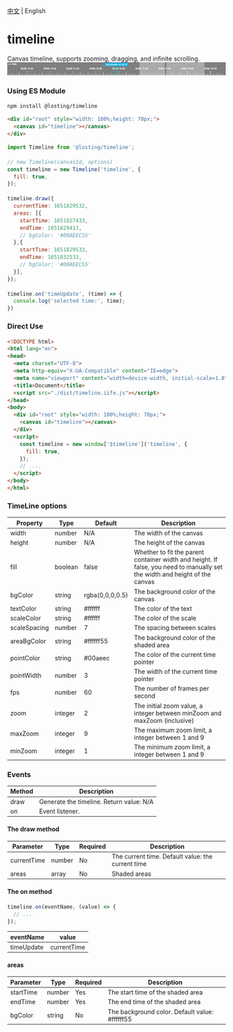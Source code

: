 <!--
 * @Author: losting
 * @Date: 2022-05-07 15:31:25
 * @LastEditTime: 2023-02-21 10:27:16
 * @LastEditors: thelostword
 * @Description: 
 * @FilePath: \timeline\README_EN.md
-->
[中文](./README.md) | English
# timeline
Canvas timeline, supports zooming, dragging, and infinite scrolling.
![preview](./example/demo.png)

### Using ES Module
``` shell
npm install @losting/timeline
```
``` html
<div id="root" style="width: 100%;height: 70px;">
  <canvas id="timeline"></canvas>
</div>
```

``` JavaScript
import Timeline from '@losting/timeline';

// new Timeline(canvasId, options)
const timeline = new Timeline('timeline', {
  fill: true,
});

timeline.draw({
  currentTime: 1651829532,
  areas: [{
    startTime: 1651827433,
    endTime: 1651829413,
    // bgColor: '#00AEEC55'
  },{
    startTime: 1651829533,
    endTime: 1651832533,
    // bgColor: '#00AEEC55'
  }],
});

timeline.on('timeUpdate', (time) => {
  console.log('selected time:', time);
})
```

### Direct Use
``` html
<!DOCTYPE html>
<html lang="en">
<head>
  <meta charset="UTF-8">
  <meta http-equiv="X-UA-Compatible" content="IE=edge">
  <meta name="viewport" content="width=device-width, initial-scale=1.0">
  <title>Document</title>
  <script src="./dist/timeline.iife.js"></script>
</head>
<body>
  <div id="root" style="width: 100%;height: 70px;">
    <canvas id="timeline"></canvas>
  </div>
  <script>
    const timeline = new window['$timeline']('timeline', {
      fill: true,
    });
    // ....
  </script>
</body>
</html>
```

### TimeLine options
| Property | Type | Default | Description |
| --- | --- | --- | --- |
| width | number | N/A | The width of the canvas |
| height | number | N/A | The height of the canvas |
| fill | boolean | false | Whether to fit the parent container width and height. If false, you need to manually set the width and height of the canvas |
| bgColor | string | rgba(0,0,0,0.5) | The background color of the canvas |
| textColor | string | #ffffff | The color of the text |
| scaleColor | string | #ffffff | The color of the scale |
| scaleSpacing | number | 7 | The spacing between scales |
| areaBgColor | string | #ffffff55 | The background color of the shaded area |
| pointColor | string | #00aeec | The color of the current time pointer |
| pointWidth | number | 3 | The width of the current time pointer |
| fps | number | 60 | The number of frames per second |
| zoom | integer | 2 | The initial zoom value, a integer between minZoom and maxZoom (inclusive) |
| maxZoom | integer | 9 | The maximum zoom limit, a integer between 1 and 9 |
| minZoom | integer | 1 | The minimum zoom limit, a integer between 1 and 9 |


### Events

| Method | Description |
| --- | --- |
| draw | Generate the timeline. Return value: N/A |
| on | Event listener. |

#### The draw method
| Parameter | Type | Required | Description |
| --- | --- | --- | --- |
| currentTime | number | No | The current time. Default value: the current time |
| areas | array | No | Shaded areas |

#### The on method
``` js
timeline.on(eventName, (value) => {
  // ...
});
```
| eventName | value |
| --- | --- |
| timeUpdate | currentTime |


#### areas
| Parameter | Type | Required | Description |
| --- | --- | --- | --- |
| startTime | number | Yes | The start time of the shaded area |
| endTime | number | Yes | The end time of the shaded area |
| bgColor | string | No | The background color. Default value: #ffffff55 |

